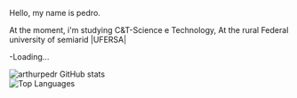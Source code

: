 Hello, my name is pedro.

At the moment, i'm studying C&T-Science e Technology, At the rural Federal university of semiarid |UFERSA|

-Loading...

![arthurpedr GitHub stats](https://github-readme-stats.vercel.app/api?username=arthurpedr&show_icons=true&theme=radical)
<br>
![Top Languages](https://github-readme-stats.vercel.app/api/top-langs/?username=arthurpedr&layout=compact&theme=radical)
  
